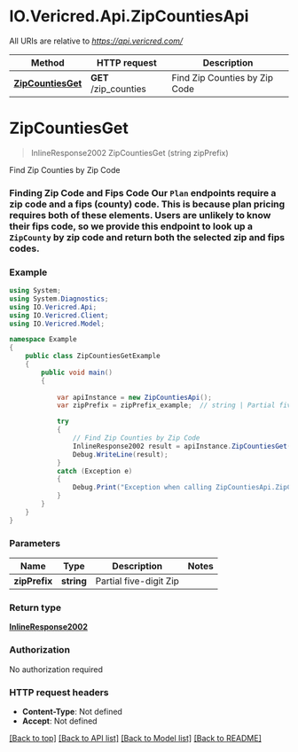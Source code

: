 # IO.Vericred.Api.ZipCountiesApi

All URIs are relative to *https://api.vericred.com/*

Method | HTTP request | Description
------------- | ------------- | -------------
[**ZipCountiesGet**](ZipCountiesApi.md#zipcountiesget) | **GET** /zip_counties | Find Zip Counties by Zip Code


# **ZipCountiesGet**
> InlineResponse2002 ZipCountiesGet (string zipPrefix)

Find Zip Counties by Zip Code

### Finding Zip Code and Fips Code  Our `Plan` endpoints require a zip code and a fips (county) code.  This is because plan pricing requires both of these elements.  Users are unlikely to know their fips code, so we provide this endpoint to look up a `ZipCounty` by zip code and return both the selected zip and fips codes.  

### Example
```csharp
using System;
using System.Diagnostics;
using IO.Vericred.Api;
using IO.Vericred.Client;
using IO.Vericred.Model;

namespace Example
{
    public class ZipCountiesGetExample
    {
        public void main()
        {
            
            var apiInstance = new ZipCountiesApi();
            var zipPrefix = zipPrefix_example;  // string | Partial five-digit Zip

            try
            {
                // Find Zip Counties by Zip Code
                InlineResponse2002 result = apiInstance.ZipCountiesGet(zipPrefix);
                Debug.WriteLine(result);
            }
            catch (Exception e)
            {
                Debug.Print("Exception when calling ZipCountiesApi.ZipCountiesGet: " + e.Message );
            }
        }
    }
}
```

### Parameters

Name | Type | Description  | Notes
------------- | ------------- | ------------- | -------------
 **zipPrefix** | **string**| Partial five-digit Zip | 

### Return type

[**InlineResponse2002**](InlineResponse2002.md)

### Authorization

No authorization required

### HTTP request headers

 - **Content-Type**: Not defined
 - **Accept**: Not defined

[[Back to top]](#) [[Back to API list]](../README.md#documentation-for-api-endpoints) [[Back to Model list]](../README.md#documentation-for-models) [[Back to README]](../README.md)

